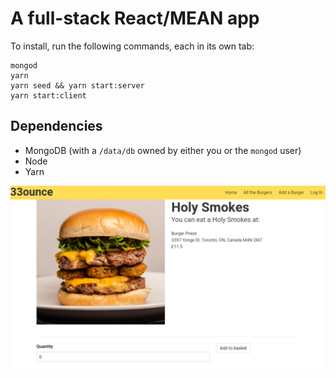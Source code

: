 # A full-stack React/MEAN app

To install, run the following commands, each in its own tab:

```
mongod
yarn
yarn seed && yarn start:server
yarn start:client
```

## Dependencies

* MongoDB (with a `/data/db` owned by either you or the `mongod` user)
* Node
* Yarn

![Screenshot](screenshot.png)

